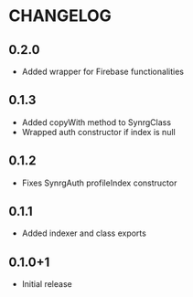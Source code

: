 # CHANGELOG

## 0.2.0

- Added wrapper for Firebase functionalities

## 0.1.3

- Added copyWith method to SynrgClass
- Wrapped auth constructor if index is null

## 0.1.2

- Fixes SynrgAuth profileIndex constructor

## 0.1.1

- Added indexer and class exports

## 0.1.0+1

- Initial release
